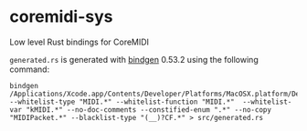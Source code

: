 # coremidi-sys

Low level Rust bindings for CoreMIDI

`generated.rs` is generated with [bindgen](https://github.com/rust-lang/rust-bindgen) 0.53.2 using the following command:
```
bindgen /Applications/Xcode.app/Contents/Developer/Platforms/MacOSX.platform/Developer/SDKs/MacOSX.sdk/System/Library/Frameworks/CoreMIDI.framework/Headers/MIDIServices.h --whitelist-type "MIDI.*" --whitelist-function "MIDI.*"  --whitelist-var "kMIDI.*" --no-doc-comments --constified-enum ".*" --no-copy "MIDIPacket.*" --blacklist-type "(__)?CF.*" > src/generated.rs
```